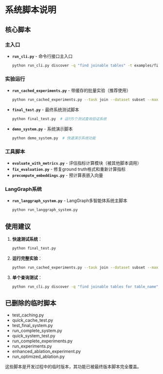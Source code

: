 # 系统脚本说明

## 核心脚本

### 主入口
- **`run_cli.py`** - 命令行接口主入口
  ```bash
  python run_cli.py discover -q "find joinable tables" -t examples/final_subset_tables.json
  ```

### 实验运行
- **`run_cached_experiments.py`** - 带缓存的批量实验（推荐使用）
  ```bash
  python run_cached_experiments.py --task join --dataset subset --max-queries 10
  ```

- **`final_test.py`** - 最终系统测试脚本
  ```bash
  python final_test.py  # 运行5个测试查询验证系统
  ```

- **`demo_system.py`** - 系统演示脚本
  ```bash
  python demo_system.py  # 快速演示系统功能
  ```

### 工具脚本
- **`evaluate_with_metrics.py`** - 评估指标计算模块（被其他脚本调用）
- **`fix_evaluation.py`** - 修复ground truth格式和重新计算指标
- **`precompute_embeddings.py`** - 预计算表嵌入向量

### LangGraph系统
- **`run_langgraph_system.py`** - LangGraph多智能体系统主脚本
  ```bash
  python run_langgraph_system.py
  ```

## 使用建议

1. **快速测试系统**：
   ```bash
   python final_test.py
   ```

2. **运行完整实验**：
   ```bash
   python run_cached_experiments.py --task join --dataset subset --max-queries 20
   ```

3. **单个查询测试**：
   ```bash
   python run_cli.py discover -q "find joinable tables for table_name" -t examples/final_subset_tables.json
   ```

## 已删除的临时脚本
- test_caching.py
- quick_cache_test.py
- test_final_system.py
- run_complete_system.py
- quick_system_test.py
- run_complete_experiments.py
- run_experiments.py
- enhanced_ablation_experiment.py
- run_optimized_ablation.py

这些脚本是开发过程中的临时版本，其功能已被最终版本脚本完全覆盖。